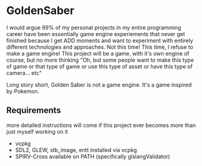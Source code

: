 # GoldenSaber
I would argue 99% of my personal projects in my entire programming career have been essentially game engine experiements that never get finished because I get ADD moments and want to experiment with entirely different technologies and approaches. Not this time! This time, I refuse to make a game engine! This project will be a game, with it's own engine of course, but no more thinking "Oh, but some people want to make this type of game or that type of game or use this type of asset or have this type of camera... etc"

Long story short, Golden Saber is not a game engine. It's a game inspired by Pokemon.

## Requirements
more detailed instructions will come if this project ever becomes more than just myself working on it
- vcpkg
- SDL2, GLEW, stb_image, entt installed via vcpkg
- SPIRV-Cross available on PATH (specifically glslangValidator)